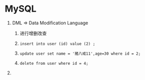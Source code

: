 # MySQL

<script setup>
import CustomComponent from '../components/Footer.vue'
</script>

<CustomComponent/>

1. DML => Data Modification Language

   1. 进行增删改查

   2. ```mysql
      insert into user (id) value (2) ;
      ```

   3. ```mysql
      update user set name = '猪八戒11',age=30 where id = 2;
      ```

   4. ```mysql
      delete from user where id = 4;
      ```

2.

